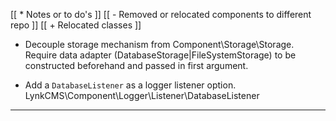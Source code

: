 
[[ * Notes or to do's                                  ]]
[[ - Removed or relocated components to different repo ]]
[[ + Relocated classes                                 ]]


* Decouple storage mechanism from Component\Storage\Storage.
  Require data adapter (DatabaseStorage|FileSystemStorage) to be constructed beforehand and passed in first argument.

* Add a `DatabaseListener` as a logger listener option. LynkCMS\Component\Logger\Listener\DatabaseListener

----------------------------------------------------------------------------------------------------
